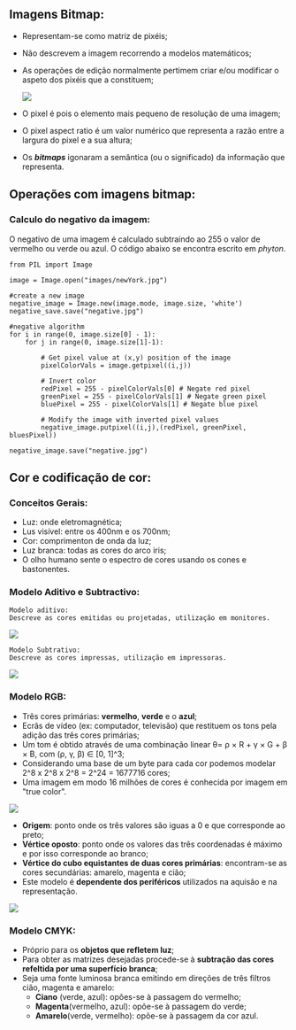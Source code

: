 ## Imagens Bitmap:
- Representam-se como matriz de pixéis;
- Não descrevem a imagem recorrendo a modelos matemáticos;
- As operações de edição normalmente pertimem criar e/ou modificar o aspeto dos pixéis que a constituem;<p>
![](https://wagnergaspar.com/wp-content/uploads/2021/05/3.png)
	
- O pixel é pois o elemento mais pequeno de resolução de uma imagem;
- O pixel aspect ratio é um valor numérico que representa a razão entre a largura do pixel e a sua altura;
- Os ___bitmaps___ igonaram a semântica (ou o significado) da informação que representa.

## Operações com imagens bitmap:
### Calculo do negativo da imagem:

O negativo de uma imagem é calculado subtraindo ao 255 o valor de vermelho ou verde ou azul.
O código abaixo se encontra escrito em _phyton_.
```phython
from PIL import Image

image = Image.open("images/newYork.jpg")

#create a new image
negative_image = Image.new(image.mode, image.size, 'white')
negative_save.save("negative.jpg")

#negative algorithm
for i in range(0, image.size[0] - 1):
	for j in range(0, image.size[1]-1):

		# Get pixel value at (x,y) position of the image
		pixelColorVals = image.getpixel((i,j))

		# Invert color
		redPixel = 255 - pixelColorVals[0] # Negate red pixel
		greenPixel = 255 - pixelColorVals[1] # Negate green pixel
		bluePixel = 255 - pixelColorVals[1] # Negate blue pixel

		# Modify the image with inverted pixel values
		negative_image.putpixel((i,j),(redPixel, greenPixel, bluesPixel))

negative_image.save("negative.jpg")
```

## Cor e codificação de cor:
### Conceitos Gerais:
- Luz: onde eletromagnética;
- Lus visível: entre os 400nm e os 700nm;
- Cor: comprimenton de onda da luz;
- Luz branca: todas as cores do arco iris;
- O olho humano sente o espectro de cores usando os cones e bastonentes.
### Modelo Aditivo e Subtractivo:
	Modelo aditivo:
	Descreve as cores emitidas ou projetadas, utilização em monitores.

![](https://i1.wp.com/www.hisour.com/wp-content/uploads/2018/03/RGB-color-model.jpg?w=720&ssl=1)

	Modelo Subtrativo:
	Descreve as cores impressas, utilização em impressoras.

![](https://i.loli.net/2019/07/05/5d1ec42acc42b55587.png)

### Modelo RGB:
- Três cores primárias: **vermelho**, **verde** e o **azul**;
- Ecrãs de vídeo (ex: computador, televisão) que restituem os tons pela adição das três cores primárias;
- Um tom é obtido através de uma combinação linear θ= ρ × R + γ × G + β × B, com (ρ, γ, β) ∈ [0, 1]^3;
- Considerando uma base de um byte para cada cor podemos modelar 2^8 x 2^8 x 2^8 = 2^24 = 1677716 cores;
- Uma imagem em modo 16 milhões de cores é conhecida por imagem em "true color".<p>

![](https://ramonpage.com/assets/images/posts/rgb-cube.png)

- **Origem**: ponto onde os três valores são iguas a 0 e que corresponde ao preto;
- **Vértice oposto**: ponto onde os valores das três coordenadas é máximo e por isso corresponde ao branco;
- **Vértice do cubo equistantes de duas cores primárias**: encontram-se as cores secundárias: amarelo, magenta e cião;
- Este modelo é **dependente dos periféricos** utilizados na aquisão e na representação.

![](http://4.bp.blogspot.com/-XSebXPhPo-Q/TV0BeHJUW7I/AAAAAAAAAAU/M5J9Sc7KH-0/s1600/sdabvksdlkf.jpg)

### Modelo CMYK:
- Próprio para os **objetos que refletem luz**;
- Para obter as matrizes desejadas procede-se à **subtração das cores refeltida por uma superfício branca**;
- Seja uma fonte luminosa branca emitindo em direções de três filtros cião, magenta e amarelo:
	- **Ciano** (verde, azul): opôes-se à passagem do vermelho;
	- **Magenta**(vermelho, azul): opõe-se à passagem do verde;
	- **Amarelo**(verde, vermelho): opõe-se à passagem da cor azul.
